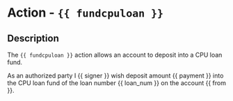 # Action - `{{ fundcpuloan }}`

## Description

The `{{ fundcpuloan }}` action allows an account to deposit into a CPU loan fund.

As an authorized party I {{ signer }} wish deposit amount {{ payment }} into the CPU loan fund of the loan number {{ loan_num }} on the account {{ from }}.
